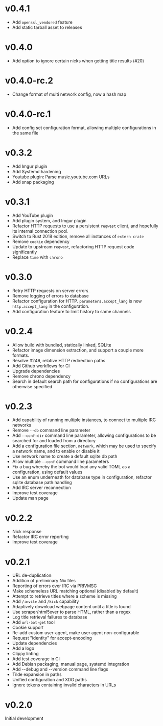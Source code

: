 # v0.4.1

- Add `openssl_vendored` feature
- Add static tarball asset to releases

# v0.4.0

- Add option to ignore certain nicks when getting title results (#20)

# v0.4.0-rc.2

- Change format of multi network config, now a hash map

# v0.4.0-rc.1

- Add config set configuration format, allowing multiple configurations in the
  same file

# v0.3.2

- Add Imgur plugin
- Add Systemd hardening
- Youtube plugin: Parse music.youtube.com URLs
- Add snap packaging

# v0.3.1

- Add YouTube plugin
- Add plugin system, and Imgur plugin
- Refactor HTTP requests to use a persistent `reqwest` client, and hopefully
  its internal connection pool.
- Switch to Rust 2018 edition, remove all instances of `extern crate`
- Remove `cookie` dependency
- Update to upstream `reqwest`, refactoring HTTP request code significantly
- Replace `time` with `chrono`

# v0.3.0

- Retry HTTP requests on server errors.
- Remove logging of errors to database
- Refactor configuration for HTTP. `parameters.accept_lang` is now
  `http.accept_lang` in the configuration.
- Add configuration feature to limit history to same channels

# v0.2.4

- Allow build with bundled, statically linked, SQLite
- Refactor image dimension extraction, and support a couple more formats.
- Resolve #249, relative HTTP redirection paths
- Add Github workflows for CI
- Upgrade dependencies
- Remove chrono dependency
- Search in default search path for configurations if no configurations are
  otherwise specified

# v0.2.3

- Add capability of running multiple instances, to connect to multiple IRC
  networks
- Remove `--db` command line parameter
- Add `--conf-dir` command line parameter, allowing configurations to be
  searched for and loaded from a directory
- Add a configuration file section, `network`, which may be used to specify a
  network name, and to enable or disable it
- Use network name to create a default sqlite db path
- Allow multiple `--conf` command line parameters
- Fix a bug whereby the bot would load any valid TOML as a configuration, using
  default values
- Use an enum underneath for database type in configuration, refactor sqlite
  database path handling
- Add IRC server reconnection
- Improve test coverage
- Update man page

# v0.2.2

- Nick response
- Refactor IRC error reporting
- Improve test coverage

# v0.2.1

- URL de-duplication
- Addition of preliminary Nix files
- Reporting of errors over IRC via PRIVMSG
- Make schemeless URL matching optional (disabled by default)
- Attempt to retrieve titles where a scheme is missing
- Add `/invite` and `/kick` capability
- Adaptively download webpage content until a title is found
- Use scraper/html5ever to parse HTML, rather than a regex
- Log title retrieval failures to database
- Add `url-bot-get` tool
- Cookie support
- Re-add custom user-agent, make user agent non-configurable
- Request "identity" for accept-encoding
- Update dependencies
- Add a logo
- Clippy linting
- Add test coverage in CI
- Add Debian packaging, manual page, systemd integration
- Add --debug and --version command line flags
- Tilde expansion in paths
- Unified configuration and XDG paths
- Ignore tokens containing invalid characters in URLs

# v0.2.0

Initial development
